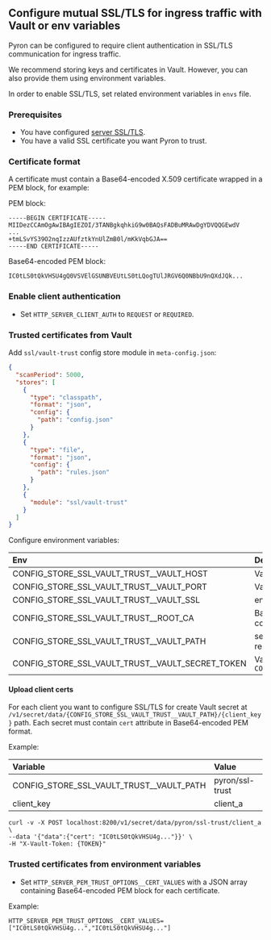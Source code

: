## Configure mutual SSL/TLS for ingress traffic with Vault or env variables

Pyron can be configured to require client authentication in SSL/TLS communication for ingress traffic.

We recommend storing keys and certificates in Vault. However, you can also provide them using environment variables.

In order to enable SSL/TLS, set related environment variables in `envs` file.

### Prerequisites

* You have configured [server SSL/TLS](http-server-tls.md).
* You have a valid SSL certificate you want Pyron to trust.

### Certificate format

A certificate must contain a Base64-encoded X.509 certificate wrapped in a PEM block, for example:

PEM block:

```
-----BEGIN CERTIFICATE-----
MIIDezCCAmOgAwIBAgIEZOI/3TANBgkqhkiG9w0BAQsFADBuMRAwDgYDVQQGEwdV
...
+tmLSvYS39O2nqIzzAUfztkYnUlZmB0l/mKkVqbGJA==
-----END CERTIFICATE-----
```

Base64-encoded PEM block:

```
IC0tLS0tQkVHSU4gQ0VSVElGSUNBVEUtLS0tLQogTUlJRGV6Q0NBbU9nQXdJQk...
```

### Enable client authentication

* Set `HTTP_SERVER_CLIENT_AUTH` to `REQUEST` or `REQUIRED`.

### Trusted certificates from Vault

Add `ssl/vault-trust` config store module in `meta-config.json`:

```json
{
  "scanPeriod": 5000,
  "stores": [
    {
      "type": "classpath",
      "format": "json",
      "config": {
        "path": "config.json"
      }
    },
    {
      "type": "file",
      "format": "json",
      "config": {
        "path": "rules.json"
      }
    },
    {
      "module": "ssl/vault-trust"
    }
  ]
}
```

Configure environment variables:

| Env                                              | Description                                                                   |
|:-------------------------------------------------|:------------------------------------------------------------------------------|
| CONFIG_STORE_SSL_VAULT_TRUST__VAULT_HOST         | Vault host                                                                    |
| CONFIG_STORE_SSL_VAULT_TRUST__VAULT_PORT         | Vault port                                                                    |
| CONFIG_STORE_SSL_VAULT_TRUST__VAULT_SSL          | enabled flag (default false)                                                  |
| CONFIG_STORE_SSL_VAULT_TRUST__ROOT_CA            | Base64-encoded root CA used for SSL communication with Vault (optional)       |
| CONFIG_STORE_SSL_VAULT_TRUST__VAULT_PATH         | secrets Vault path with trusted certificates, relative to `/v1/secret/data`   |
| CONFIG_STORE_SSL_VAULT_TRUST__VAULT_SECRET_TOKEN | Vault token that allows access to `CONFIG_STORE_SSL_VAULT_TRUST__VAULT_PATH`  |

#### Upload client certs

For each client you want to configure SSL/TLS for create Vault secret at `/v1/secret/data/{CONFIG_STORE_SSL_VAULT_TRUST__VAULT_PATH}/{client_key}` path.
Each secret must contain `cert` attribute in Base64-encoded PEM format.

Example:

| Variable                                 | Value           |
|:-----------------------------------------|:----------------|
| CONFIG_STORE_SSL_VAULT_TRUST__VAULT_PATH | pyron/ssl-trust |
| client_key                               | client_a        |

```
curl -v -X POST localhost:8200/v1/secret/data/pyron/ssl-trust/client_a \
--data '{"data":{"cert": "IC0tLS0tQkVHSU4g..."}}' \
-H "X-Vault-Token: {TOKEN}"
```

### Trusted certificates from environment variables

* Set `HTTP_SERVER_PEM_TRUST_OPTIONS__CERT_VALUES` with a JSON array containing Base64-encoded PEM block for each certificate.

Example:

`HTTP_SERVER_PEM_TRUST_OPTIONS__CERT_VALUES=["IC0tLS0tQkVHSU4g...","IC0tLS0tQkVHSU4g..."]`